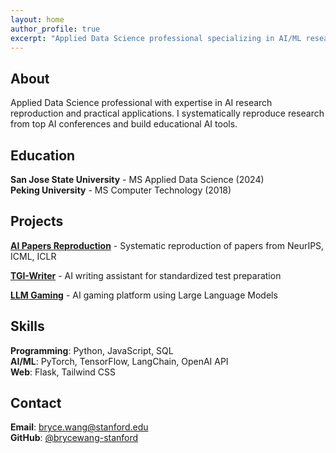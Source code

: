 ```yaml
---
layout: home
author_profile: true
excerpt: "Applied Data Science professional specializing in AI/ML research reproduction and practical applications."
---
```


## About

Applied Data Science professional with expertise in AI research reproduction and practical applications. I systematically reproduce research from top AI conferences and build educational AI tools.

## Education

**San Jose State University** - MS Applied Data Science (2024)  
**Peking University** - MS Computer Technology (2018)

## Projects

**[AI Papers Reproduction](https://github.com/brycewang-stanford/awesome-ai-papers-reproduction)** - Systematic reproduction of papers from NeurIPS, ICML, ICLR

**[TGI-Writer](https://github.com/brycewang-stanford/TGI-Writer)** - AI writing assistant for standardized test preparation

**[LLM Gaming](https://github.com/brycewang-stanford/llm-play-games)** - AI gaming platform using Large Language Models

## Skills

**Programming**: Python, JavaScript, SQL  
**AI/ML**: PyTorch, TensorFlow, LangChain, OpenAI API  
**Web**: Flask, Tailwind CSS

## Contact

**Email**: bryce.wang@stanford.edu  
**GitHub**: [@brycewang-stanford](https://github.com/brycewang-stanford)